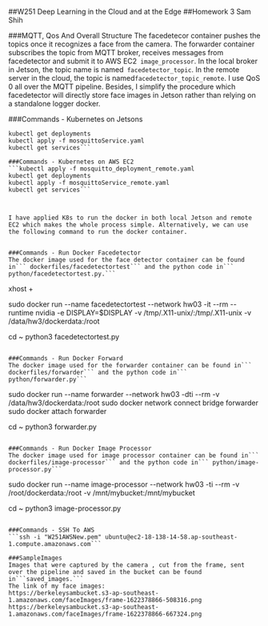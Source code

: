 ##W251 Deep Learning in the Cloud and at the Edge
##Homework 3
Sam Shih

###MQTT, Qos And Overall Structure
The facedetecor container pushes the topics once it recognizes a face from the camera. The forwarder container subscribes the topic from MQTT broker, receives messages from facedetector and submit it to AWS EC2``` image_processor```. In the local broker in Jetson, the topic name is named``` facedetector_topic```. In the remote server in the cloud, the topic is named```facedetector_topic_remote```. I use QoS 0 all over the MQTT pipeline. Besides, I simplify the procedure which facedetector will directly store face images in Jetson rather than relying on a standalone logger docker.

###Commands - Kubernetes on Jetsons
```kubectl apply -f mosquitto_deployment.yaml
kubectl get deployments
kubectl apply -f mosquittoService.yaml
kubectl get services```

###Commands - Kubernetes on AWS EC2
```kubectl apply -f mosquitto_deployment_remote.yaml
kubectl get deployments
kubectl apply -f mosquittoService_remote.yaml
kubectl get services```



I have applied K8s to run the docker in both local Jetson and remote EC2 which makes the whole process simple. Alternatively, we can use the following command to run the docker container.


###Commands - Run Docker Facedetector
The docker image used for the face detector container can be found in``` dockerfiles/facedetectortest``` and the python code in``` python/facedetectortest.py.```

```
xhost +

sudo docker run --name facedetectortest --network hw03 -it --rm --runtime nvidia -e DISPLAY=$DISPLAY -v /tmp/.X11-unix/:/tmp/.X11-unix -v /data/hw3/dockerdata:/root

cd ~
python3 facedetectortest.py
```

###Commands - Run Docker Forward
The docker image used for the forwarder container can be found in``` dockerfiles/forwarder``` and the python code in``` python/forwarder.py```

```
sudo docker run --name forwarder --network hw03 -dti --rm -v /data/hw3/dockerdata:/root
sudo docker network connect bridge forwarder
sudo docker attach forwarder

cd ~
python3 forwarder.py
```

###Commands - Run Docker Image Processor
The docker image used for image processor container can be found in``` dockerfiles/image-processor``` and the python code in``` python/image-processor.py```

```
sudo docker run --name image-processor --network hw03 -ti --rm -v /root/dockerdata:/root -v /mnt/mybucket:/mnt/mybucket

cd ~
python3 image-processor.py
```

###Commands - SSH To AWS
```ssh -i "W251AWSNew.pem" ubuntu@ec2-18-138-14-58.ap-southeast-1.compute.amazonaws.com```

###SampleImages
Images that were captured by the camera , cut from the frame, sent over the pipeline and saved in the bucket can be found in```saved_images.```
The link of my face images:
https://berkeleysambucket.s3-ap-southeast-1.amazonaws.com/faceImages/frame-1622378866-508316.png
https://berkeleysambucket.s3-ap-southeast-1.amazonaws.com/faceImages/frame-1622378866-667324.png

